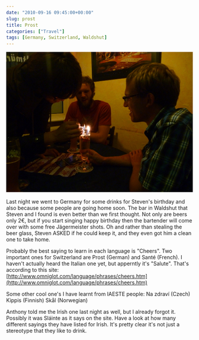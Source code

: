 ```yaml
---
date: "2010-09-16 09:45:00+00:00"
slug: prost
title: Prost
categories: ["Travel"]
tags: [Germany, Switzerland, Waldshut]
---
```


![P1040438](p1040438.jpg)

Last night we went to Germany for some drinks for Steven's birthday and also because some people are going home soon. The bar in Waldshut that Steven and I found is even better than we first thought. Not only are beers only 2€, but if you start singing happy birthday then the bartender will come over with some free Jägermeister shots. Oh and rather than stealing the beer glass, Steven ASKED if he could keep it, and they even got him a clean one to take home.

Probably the best saying to learn in each language is "Cheers". Two important ones for Switzerland are Prost (German) and Santé (French). I haven't actually heard the Italian one yet, but apperntly it's "Salute". That's according to this site: [http://www.omniglot.com/language/phrases/cheers.htm](http://www.omniglot.com/language/phrases/cheers.htm)

Some other cool one's I have learnt from IAESTE people:
Na zdraví (Czech) Kippis (Finnish) Skål (Norwegian)

Anthony told me the Irish one last night as well, but I already forgot it. Possibly it was Sláinte as it says on the site. Have a look at how many different sayings they have listed for Irish. It's pretty clear it's not just a stereotype that they like to drink.
